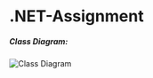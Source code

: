 # .NET-Assignment

##### Class Diagram:
![Class Diagram](https://github.com/Josan03/.NET-Assignment/main/Class%20Diagram0.svg)
